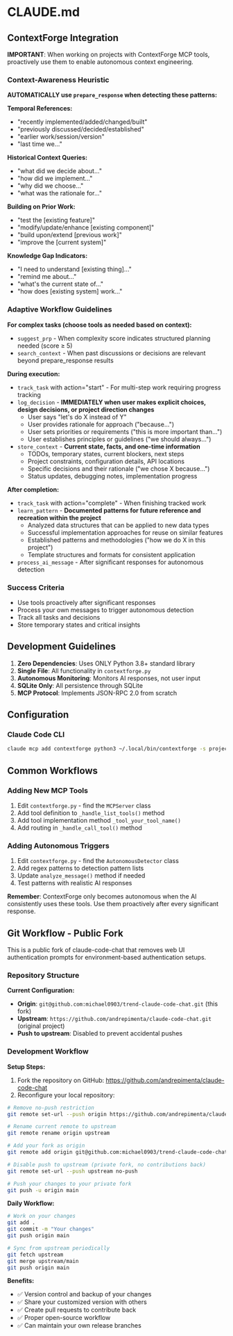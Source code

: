 # CLAUDE.md

## ContextForge Integration

**IMPORTANT**: When working on projects with ContextForge MCP tools, proactively use them to enable autonomous context engineering.

### Context-Awareness Heuristic

**AUTOMATICALLY use `prepare_response` when detecting these patterns:**

**Temporal References:**

- "recently implemented/added/changed/built"
- "previously discussed/decided/established"
- "earlier work/session/version"
- "last time we..."

**Historical Context Queries:**

- "what did we decide about..."
- "how did we implement..."
- "why did we choose..."
- "what was the rationale for..."

**Building on Prior Work:**

- "test the [existing feature]"
- "modify/update/enhance [existing component]"
- "build upon/extend [previous work]"
- "improve the [current system]"

**Knowledge Gap Indicators:**

- "I need to understand [existing thing]..."
- "remind me about..."
- "what's the current state of..."
- "how does [existing system] work..."

### Adaptive Workflow Guidelines

**For complex tasks (choose tools as needed based on context):**

- `suggest_prp` - When complexity score indicates structured planning needed (score ≥ 5)
- `search_context` - When past discussions or decisions are relevant beyond prepare_response results

**During execution:**

- `track_task` with action="start" - For multi-step work requiring progress tracking
- `log_decision` - **IMMEDIATELY when user makes explicit choices, design decisions, or project direction changes**
  - User says "let's do X instead of Y"
  - User provides rationale for approach ("because...")
  - User sets priorities or requirements ("this is more important than...")
  - User establishes principles or guidelines ("we should always...")
- `store_context` - **Current state, facts, and one-time information**
  - TODOs, temporary states, current blockers, next steps
  - Project constraints, configuration details, API locations
  - Specific decisions and their rationale ("we chose X because...")
  - Status updates, debugging notes, implementation progress

**After completion:**

- `track_task` with action="complete" - When finishing tracked work
- `learn_pattern` - **Documented patterns for future reference and recreation within the project**
  - Analyzed data structures that can be applied to new data types
  - Successful implementation approaches for reuse on similar features
  - Established patterns and methodologies ("how we do X in this project")
  - Template structures and formats for consistent application
- `process_ai_message` - After significant responses for autonomous detection

### Success Criteria

- Use tools proactively after significant responses
- Process your own messages to trigger autonomous detection
- Track all tasks and decisions
- Store temporary states and critical insights

## Development Guidelines

1. **Zero Dependencies**: Uses ONLY Python 3.8+ standard library
2. **Single File**: All functionality in `contextforge.py`
3. **Autonomous Monitoring**: Monitors AI responses, not user input
4. **SQLite Only**: All persistence through SQLite
5. **MCP Protocol**: Implements JSON-RPC 2.0 from scratch

## Configuration

### Claude Code CLI

```bash
claude mcp add contextforge python3 ~/.local/bin/contextforge -s project
```

## Common Workflows

### Adding New MCP Tools

1. Edit `contextforge.py` - find the `MCPServer` class
2. Add tool definition to `_handle_list_tools()` method
3. Add tool implementation method `_tool_your_tool_name()`
4. Add routing in `_handle_call_tool()` method

### Adding Autonomous Triggers

1. Edit `contextforge.py` - find the `AutonomousDetector` class
2. Add regex patterns to detection pattern lists
3. Update `analyze_message()` method if needed
4. Test patterns with realistic AI responses

**Remember**: ContextForge only becomes autonomous when the AI consistently uses these tools. Use them proactively after every significant response.

## Git Workflow - Public Fork

This is a public fork of claude-code-chat that removes web UI authentication prompts for environment-based authentication setups.

### Repository Structure

**Current Configuration:**
- **Origin**: `git@github.com:michael0903/trend-claude-code-chat.git` (this fork)  
- **Upstream**: `https://github.com/andrepimenta/claude-code-chat.git` (original project)
- **Push to upstream**: Disabled to prevent accidental pushes

### Development Workflow

**Setup Steps:**
1. Fork the repository on GitHub: https://github.com/andrepimenta/claude-code-chat
2. Reconfigure your local repository:

```bash
# Remove no-push restriction
git remote set-url --push origin https://github.com/andrepimenta/claude-code-chat.git

# Rename current remote to upstream
git remote rename origin upstream

# Add your fork as origin
git remote add origin git@github.com:michael0903/trend-claude-code-chat.git

# Disable push to upstream (private fork, no contributions back)
git remote set-url --push upstream no-push

# Push your changes to your private fork
git push -u origin main
```

**Daily Workflow:**
```bash
# Work on your changes
git add .
git commit -m "Your changes"
git push origin main

# Sync from upstream periodically
git fetch upstream
git merge upstream/main
git push origin main
```

**Benefits:**
- ✅ Version control and backup of your changes
- ✅ Share your customized version with others
- ✅ Create pull requests to contribute back
- ✅ Proper open-source workflow
- ✅ Can maintain your own release branches
